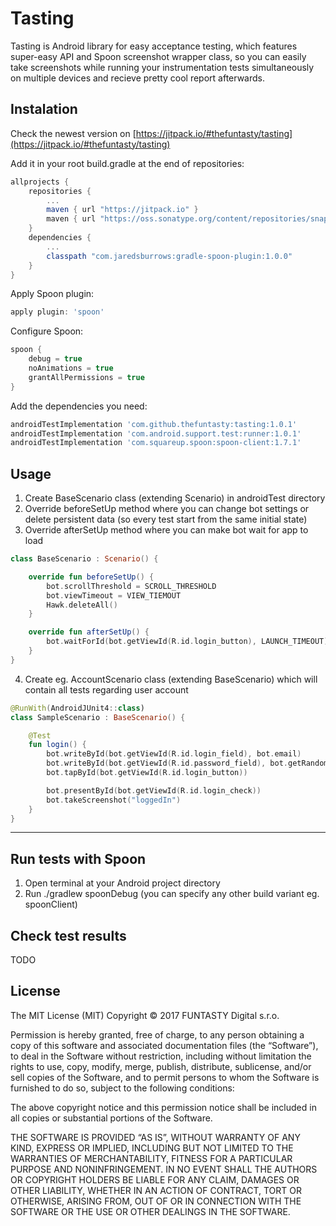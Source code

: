 # Tasting #

Tasting is Android library for easy acceptance testing, which features super-easy API and Spoon screenshot wrapper class, so you can easily take screenshots while running your instrumentation tests simultaneously on multiple devices and recieve pretty cool report afterwards.


## Instalation

Check the newest version on [https://jitpack.io/#thefuntasty/tasting](https://jitpack.io/#thefuntasty/tasting)

Add it in your root build.gradle at the end of repositories:

```groovy
allprojects {
    repositories {
        ...
        maven { url "https://jitpack.io" }
        maven { url "https://oss.sonatype.org/content/repositories/snapshots" }
    }
    dependencies {
    	...
    	classpath "com.jaredsburrows:gradle-spoon-plugin:1.0.0"
    }
}
```
Apply Spoon plugin:
```groovy
apply plugin: 'spoon'
```

Configure Spoon:
```groovy
spoon {
    debug = true
    noAnimations = true
    grantAllPermissions = true
}
```

Add the dependencies you need:
```groovy
androidTestImplementation 'com.github.thefuntasty:tasting:1.0.1'
androidTestImplementation 'com.android.support.test:runner:1.0.1'
androidTestImplementation 'com.squareup.spoon:spoon-client:1.7.1'
```

## Usage
1. Create BaseScenario class (extending Scenario) in androidTest directory
2. Override beforeSetUp method where you can change bot settings or delete persistent data (so every test start from the same initial state)
3. Override afterSetUp method where you can make bot wait for app to load
```kotlin
class BaseScenario : Scenario() {

    override fun beforeSetUp() {
        bot.scrollThreshold = SCROLL_THRESHOLD
        bot.viewTimeout = VIEW_TIEMOUT
        Hawk.deleteAll()
    }

    override fun afterSetUp() {
        bot.waitForId(bot.getViewId(R.id.login_button), LAUNCH_TIMEOUT)
    }
}
```
4. Create eg. AccountScenario class (extending BaseScenario) which will contain all tests regarding user account
```kotlin
@RunWith(AndroidJUnit4::class)
class SampleScenario : BaseScenario() {

    @Test
    fun login() {
        bot.writeById(bot.getViewId(R.id.login_field), bot.email)
        bot.writeById(bot.getViewId(R.id.password_field), bot.getRandomString(21))
        bot.tapById(bot.getViewId(R.id.login_button))

        bot.presentById(bot.getViewId(R.id.login_check))
        bot.takeScreenshot("loggedIn")
    }
}
```
***

## Run tests with Spoon

1. Open terminal at your Android project directory
2. Run ./gradlew spoonDebug (you can specify any other build variant eg. spoonClient)

## Check test results

TODO

## License

The MIT License (MIT)
Copyright © 2017 FUNTASTY Digital s.r.o.

Permission is hereby granted, free of charge, to any person obtaining a copy of this software and associated documentation files (the “Software”), to deal in the Software without restriction, including without limitation the rights to use, copy, modify, merge, publish, distribute, sublicense, and/or sell copies of the Software, and to permit persons to whom the Software is furnished to do so, subject to the following conditions:

The above copyright notice and this permission notice shall be included in all copies or substantial portions of the Software.

THE SOFTWARE IS PROVIDED “AS IS”, WITHOUT WARRANTY OF ANY KIND, EXPRESS OR IMPLIED, INCLUDING BUT NOT LIMITED TO THE WARRANTIES OF MERCHANTABILITY, FITNESS FOR A PARTICULAR PURPOSE AND NONINFRINGEMENT. IN NO EVENT SHALL THE AUTHORS OR COPYRIGHT HOLDERS BE LIABLE FOR ANY CLAIM, DAMAGES OR OTHER LIABILITY, WHETHER IN AN ACTION OF CONTRACT, TORT OR OTHERWISE, ARISING FROM, OUT OF OR IN CONNECTION WITH THE SOFTWARE OR THE USE OR OTHER DEALINGS IN THE SOFTWARE.
